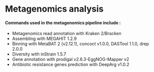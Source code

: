 
# Metagenomics analysis 
#### Commands used in the metagenomics pipeline include :
* Metagenomics read annotation with Kraken 2/Bracken
* Assembling with MEGAHIT 1.2.9
* Binning with MetaBAT 2 (v2.12.1), concoct v1.0.0, DASTool 1.1.0, drep 2.0.0
* Diversity with inStrain 1.5.7
* Gene annotation with prodigal v2.6.3-EggNOG-Mapper v2
* Antibiotic resistance genes prediction with DeepArg v1.0.2
